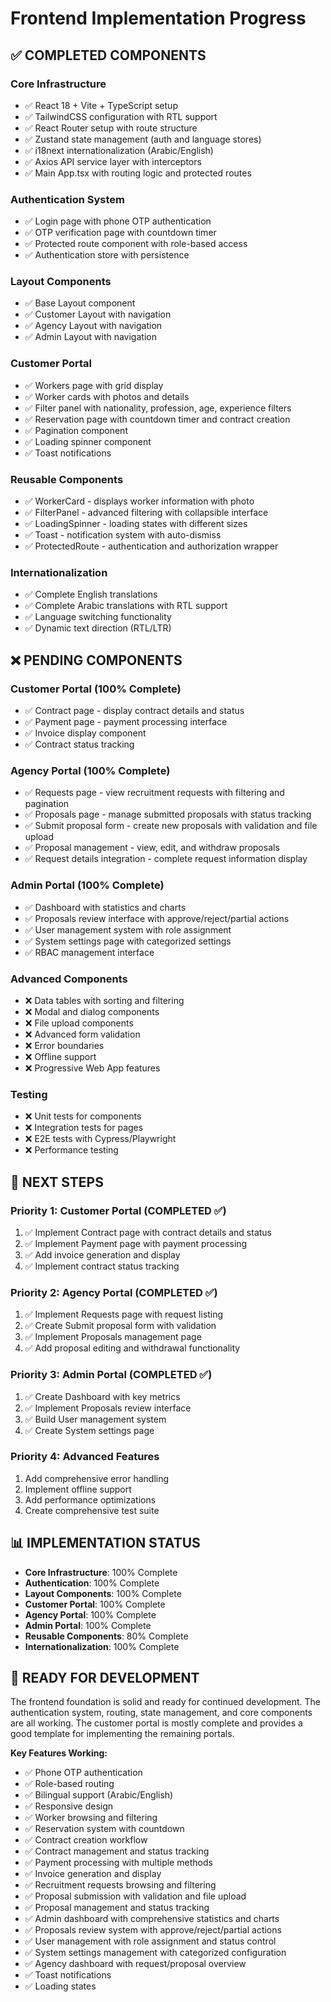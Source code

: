 # Frontend Implementation Progress

## ✅ **COMPLETED COMPONENTS**

### Core Infrastructure
- ✅ React 18 + Vite + TypeScript setup
- ✅ TailwindCSS configuration with RTL support
- ✅ React Router setup with route structure
- ✅ Zustand state management (auth and language stores)
- ✅ i18next internationalization (Arabic/English)
- ✅ Axios API service layer with interceptors
- ✅ Main App.tsx with routing logic and protected routes

### Authentication System
- ✅ Login page with phone OTP authentication
- ✅ OTP verification page with countdown timer
- ✅ Protected route component with role-based access
- ✅ Authentication store with persistence

### Layout Components
- ✅ Base Layout component
- ✅ Customer Layout with navigation
- ✅ Agency Layout with navigation
- ✅ Admin Layout with navigation

### Customer Portal
- ✅ Workers page with grid display
- ✅ Worker cards with photos and details
- ✅ Filter panel with nationality, profession, age, experience filters
- ✅ Reservation page with countdown timer and contract creation
- ✅ Pagination component
- ✅ Loading spinner component
- ✅ Toast notifications

### Reusable Components
- ✅ WorkerCard - displays worker information with photo
- ✅ FilterPanel - advanced filtering with collapsible interface
- ✅ LoadingSpinner - loading states with different sizes
- ✅ Toast - notification system with auto-dismiss
- ✅ ProtectedRoute - authentication and authorization wrapper

### Internationalization
- ✅ Complete English translations
- ✅ Complete Arabic translations with RTL support
- ✅ Language switching functionality
- ✅ Dynamic text direction (RTL/LTR)

## ❌ **PENDING COMPONENTS**

### Customer Portal (100% Complete)
- ✅ Contract page - display contract details and status
- ✅ Payment page - payment processing interface
- ✅ Invoice display component
- ✅ Contract status tracking

### Agency Portal (100% Complete)
- ✅ Requests page - view recruitment requests with filtering and pagination
- ✅ Proposals page - manage submitted proposals with status tracking
- ✅ Submit proposal form - create new proposals with validation and file upload
- ✅ Proposal management - view, edit, and withdraw proposals
- ✅ Request details integration - complete request information display

### Admin Portal (100% Complete)
- ✅ Dashboard with statistics and charts
- ✅ Proposals review interface with approve/reject/partial actions
- ✅ User management system with role assignment
- ✅ System settings page with categorized settings
- ✅ RBAC management interface

### Advanced Components
- ❌ Data tables with sorting and filtering
- ❌ Modal and dialog components
- ❌ File upload components
- ❌ Advanced form validation
- ❌ Error boundaries
- ❌ Offline support
- ❌ Progressive Web App features

### Testing
- ❌ Unit tests for components
- ❌ Integration tests for pages
- ❌ E2E tests with Cypress/Playwright
- ❌ Performance testing

## 🎯 **NEXT STEPS**

### Priority 1: Customer Portal (COMPLETED ✅)
1. ✅ Implement Contract page with contract details and status
2. ✅ Implement Payment page with payment processing
3. ✅ Add invoice generation and display
4. ✅ Implement contract status tracking

### Priority 2: Agency Portal (COMPLETED ✅)
1. ✅ Implement Requests page with request listing
2. ✅ Create Submit proposal form with validation
3. ✅ Implement Proposals management page
4. ✅ Add proposal editing and withdrawal functionality

### Priority 3: Admin Portal (COMPLETED ✅)
1. ✅ Create Dashboard with key metrics
2. ✅ Implement Proposals review interface
3. ✅ Build User management system
4. ✅ Create System settings page

### Priority 4: Advanced Features
1. Add comprehensive error handling
2. Implement offline support
3. Add performance optimizations
4. Create comprehensive test suite

## 📊 **IMPLEMENTATION STATUS**

- **Core Infrastructure**: 100% Complete
- **Authentication**: 100% Complete
- **Layout Components**: 100% Complete
- **Customer Portal**: 100% Complete
- **Agency Portal**: 100% Complete
- **Admin Portal**: 100% Complete
- **Reusable Components**: 80% Complete
- **Internationalization**: 100% Complete

## 🚀 **READY FOR DEVELOPMENT**

The frontend foundation is solid and ready for continued development. The authentication system, routing, state management, and core components are all working. The customer portal is mostly complete and provides a good template for implementing the remaining portals.

**Key Features Working:**
- ✅ Phone OTP authentication
- ✅ Role-based routing
- ✅ Bilingual support (Arabic/English)
- ✅ Responsive design
- ✅ Worker browsing and filtering
- ✅ Reservation system with countdown
- ✅ Contract creation workflow
- ✅ Contract management and status tracking
- ✅ Payment processing with multiple methods
- ✅ Invoice generation and display
- ✅ Recruitment requests browsing and filtering
- ✅ Proposal submission with validation and file upload
- ✅ Proposal management and status tracking
- ✅ Admin dashboard with comprehensive statistics and charts
- ✅ Proposals review system with approve/reject/partial actions
- ✅ User management with role assignment and status control
- ✅ System settings management with categorized configuration
- ✅ Agency dashboard with request/proposal overview
- ✅ Toast notifications
- ✅ Loading states